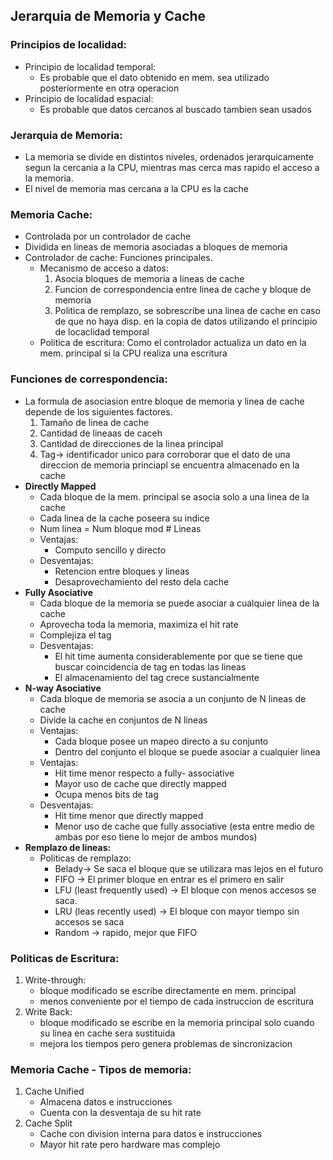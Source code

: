 
## Jerarquia de Memoria y Cache
### Principios de localidad:
+ Principio de localidad temporal:
	+ Es probable que el dato obtenido en mem. sea utilizado posteriormente en otra operacion
+ Principio de localidad espacial:
	+ Es probable que datos cercanos al buscado tambien sean usados
### Jerarquia de Memoria:
-  La memoria se divide en distintos niveles, ordenados jerarquicamente segun la cercania a la CPU, mientras mas cerca mas rapido el acceso a la memoria.
- El nivel de memoria mas cercana a la CPU es la cache
### Memoria Cache:
- Controlada por un controlador de cache
- Dividida en lineas de memoria asociadas a bloques de memoria
- Controlador de cache:
	Funciones principales.
	- Mecanismo de acceso a datos: 
		1. Asocia bloques de memoria a lineas de cache
		2. Funcion de correspondencia entre linea de cache y bloque de memoria
		3. Politica de remplazo, se sobrescribe una linea de cache en caso de que no haya disp. en la copia de datos utilizando el principio de locaclidad temporal
	+ Politica de escritura: Como el controlador actualiza un dato en la mem. principal si la CPU realiza una escritura
### Funciones de correspondencia:
  + La formula de asociasion entre bloque de memoria y linea de cache depende de los siguientes factores.		  
	  1. Tamaño de linea de cache
	  2. Cantidad de lineaas de caceh
	  3. Cantidad de direcciones de la linea principal
	  4. Tag-> identificador unico para corroborar que el dato de una direccion de memoria princiapl se encuentra almacenado en la cache
  + **Directly Mapped**
	  + Cada bloque de la mem. principal se asocia solo a una linea de la cache 
	  + Cada linea de la cache poseera su indice 
	  + Num linea = Num bloque mod \# Lineas
	  + Ventajas: 
		  + Computo sencillo y directo
	+ Desventajas:
		+ Retencion entre bloques y lineas
		+ Desaprovechamiento del resto dela cache
+ **Fully Asociative**
	+ Cada bloque de la memoria se puede asociar a cualquier linea de la cache
	+ Aprovecha toda la memoria, maximiza el hit rate
	+ Complejiza el tag
	+ Desventajas:
		+ El hit time aumenta considerablemente por que se tiene que buscar coincidencia de tag en todas las lineas
		+ El almacenamiento del tag crece sustancialmente
+ **N-way Asociative**
	+ Cada bloque de memoria se asocia a un conjunto de N lineas de cache
	+ Divide la cache en conjuntos de N lineas
	+ Ventajas:
		+ Cada bloque posee un mapeo directo a su conjunto
		+ Dentro del conjunto el bloque se puede asociar a cualquier linea
	+ Ventajas:
		+ Hit time menor respecto a fully- associative
		+ Mayor uso de cache que directly mapped
		+ Ocupa menos bits de tag
	+ Desventajas:
		+ Hit time menor que directly mapped
		+ Menor uso de cache que fully associative
			(esta entre medio de ambas por eso tiene lo mejor de ambos mundos)		
+ **Remplazo de lineas:**
	 + Politicas de remplazo:
		+ Belady-> Se saca el bloque que se utilizara mas lejos en el futuro
		+ FIFO -> El primer bloque en entrar es el primero en salir
		+ LFU (least frequently used) -> El bloque con menos accesos se saca. 
		+ LRU (leas recently used) -> El bloque con mayor tiempo sin accesos se saca
		+ Random -> rapido, mejor que FIFO
### Politicas de Escritura:		
1. Write-through: 
	- bloque modificado se escribe directamente en mem. principal
	- menos conveniente por el tiempo de cada instruccion de escritura
3. Write Back: 
	- bloque modificado se escribe en la memoria principal solo cuando su linea en cache sera sustituida
	- mejora los tiempos pero genera problemas de sincronizacion
### Memoria Cache - Tipos de memoria:
1. Cache Unified
	+ Almacena datos e instrucciones
	+ Cuenta con la desventaja de su hit rate 
2. Cache Split
	+ Cache con division interna para datos e instrucciones
	+ Mayor hit rate pero hardware mas complejo